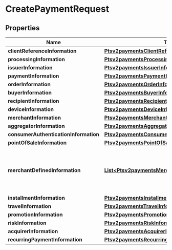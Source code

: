 
# CreatePaymentRequest

## Properties
Name | Type | Description | Notes
------------ | ------------- | ------------- | -------------
**clientReferenceInformation** | [**Ptsv2paymentsClientReferenceInformation**](Ptsv2paymentsClientReferenceInformation.md) |  |  [optional]
**processingInformation** | [**Ptsv2paymentsProcessingInformation**](Ptsv2paymentsProcessingInformation.md) |  |  [optional]
**issuerInformation** | [**Ptsv2paymentsIssuerInformation**](Ptsv2paymentsIssuerInformation.md) |  |  [optional]
**paymentInformation** | [**Ptsv2paymentsPaymentInformation**](Ptsv2paymentsPaymentInformation.md) |  |  [optional]
**orderInformation** | [**Ptsv2paymentsOrderInformation**](Ptsv2paymentsOrderInformation.md) |  |  [optional]
**buyerInformation** | [**Ptsv2paymentsBuyerInformation**](Ptsv2paymentsBuyerInformation.md) |  |  [optional]
**recipientInformation** | [**Ptsv2paymentsRecipientInformation**](Ptsv2paymentsRecipientInformation.md) |  |  [optional]
**deviceInformation** | [**Ptsv2paymentsDeviceInformation**](Ptsv2paymentsDeviceInformation.md) |  |  [optional]
**merchantInformation** | [**Ptsv2paymentsMerchantInformation**](Ptsv2paymentsMerchantInformation.md) |  |  [optional]
**aggregatorInformation** | [**Ptsv2paymentsAggregatorInformation**](Ptsv2paymentsAggregatorInformation.md) |  |  [optional]
**consumerAuthenticationInformation** | [**Ptsv2paymentsConsumerAuthenticationInformation**](Ptsv2paymentsConsumerAuthenticationInformation.md) |  |  [optional]
**pointOfSaleInformation** | [**Ptsv2paymentsPointOfSaleInformation**](Ptsv2paymentsPointOfSaleInformation.md) |  |  [optional]
**merchantDefinedInformation** | [**List&lt;Ptsv2paymentsMerchantDefinedInformation&gt;**](Ptsv2paymentsMerchantDefinedInformation.md) | The object containing the custom data that the merchant defines.  |  [optional]
**installmentInformation** | [**Ptsv2paymentsInstallmentInformation**](Ptsv2paymentsInstallmentInformation.md) |  |  [optional]
**travelInformation** | [**Ptsv2paymentsTravelInformation**](Ptsv2paymentsTravelInformation.md) |  |  [optional]
**promotionInformation** | [**Ptsv2paymentsPromotionInformation**](Ptsv2paymentsPromotionInformation.md) |  |  [optional]
**riskInformation** | [**Ptsv2paymentsRiskInformation**](Ptsv2paymentsRiskInformation.md) |  |  [optional]
**acquirerInformation** | [**Ptsv2paymentsAcquirerInformation**](Ptsv2paymentsAcquirerInformation.md) |  |  [optional]
**recurringPaymentInformation** | [**Ptsv2paymentsRecurringPaymentInformation**](Ptsv2paymentsRecurringPaymentInformation.md) |  |  [optional]



